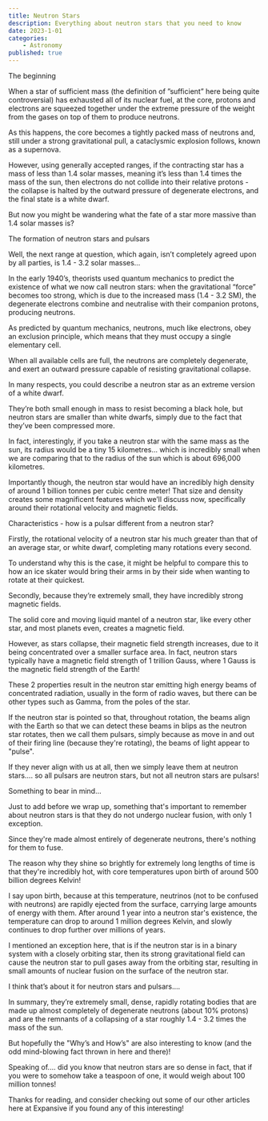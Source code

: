 ```yaml
---
title: Neutron Stars
description: Everything about neutron stars that you need to know
date: 2023-1-01
categories:
    - Astronomy
published: true
---
```



The beginning

When a star of sufficient mass (the definition of ”sufficient” here being quite controversial) has exhausted all of its nuclear fuel, at the core, protons and electrons are squeezed together under the extreme pressure of the weight from the gases on top of them to produce neutrons.  

As this happens, the core becomes a tightly packed mass of neutrons and, still under a strong gravitational pull, a cataclysmic explosion follows, known as a supernova. 

However, using generally accepted ranges, if the contracting star has a mass of less than 1.4 solar masses, meaning it’s less than 1.4 times the mass of the sun, then electrons do not collide into their relative protons - the collapse is halted by the outward pressure of degenerate electrons, and the final state is a white dwarf. 


But now you might be wandering what the fate of a star more massive than 1.4 solar masses is?

The formation of neutron stars and pulsars

Well, the next range at question, which again, isn’t completely agreed upon by all parties, is 1.4 - 3.2 solar masses…

In the early 1940’s, theorists used quantum mechanics to predict the existence of what we now call neutron stars: when the gravitational “force” becomes too strong, which is due to the increased mass (1.4 - 3.2 SM), the degenerate electrons combine and neutralise with their companion protons, producing neutrons. 

As predicted by quantum mechanics, neutrons, much like electrons, obey an exclusion principle, which means that they must occupy a single elementary cell. 

When all available cells are full, the neutrons are completely degenerate, and exert an outward pressure capable of resisting gravitational collapse. 

In many respects, you could describe a neutron star as an extreme version of a white dwarf.

They’re both small enough in mass to resist becoming a black hole, but neutron stars are smaller than white dwarfs, simply due to the fact that they’ve been compressed more. 

In fact, interestingly, if you take a neutron star with the same mass as the sun, its radius would be a tiny 15 kilometres… which is incredibly small when we are comparing that to the radius of the sun which is about 696,000 kilometres.

Importantly though, the neutron star would have an incredibly high density of around 1 billion tonnes per cubic centre meter! That size and density creates some magnificent features which we’ll discuss now, specifically around their rotational velocity and magnetic fields.

Characteristics - how is a pulsar different from a neutron star?

Firstly, the rotational velocity of a neutron star his much greater than that of an average star, or white dwarf, completing many rotations every second. 

To understand why this is the case, it might be helpful to compare this to how an ice skater would bring their arms in by their side when wanting to rotate at their quickest. 

Secondly, because they’re extremely small, they have incredibly strong magnetic fields. 

The solid core and moving liquid mantel of a neutron star, like every other star, and most planets even, creates a magnetic field. 

However, as stars collapse, their magnetic field strength increases, due to it being concentrated over a smaller surface area. In fact, neutron stars typically have a magnetic field strength of 1 trillion Gauss, where 1 Gauss is the magnetic field strength of the Earth!

These 2 properties result in the neutron star emitting high energy beams of concentrated radiation, usually in the form of radio waves, but there can be other types such as Gamma, from the poles of the star. 

If the neutron star is pointed so that, throughout rotation, the beams align with the Earth so that we can detect these beams in blips as the neutron star rotates, then we call them pulsars, simply because as move in and out of their firing line (because they're rotating), the beams of light appear to "pulse". 

If they never align with us at all, then we simply leave them at neutron stars…. so all pulsars are neutron stars, but not all neutron stars are pulsars!








Something to bear in mind...

Just to add before we wrap up, something that's important to remember about neutron stars is that they do not undergo nuclear fusion, with only 1 exception. 

Since they're made almost entirely of degenerate neutrons, there's nothing for them to fuse. 

The reason why they shine so brightly for extremely long lengths of time is that they're incredibly hot, with core temperatures upon birth of around 500 billion degrees Kelvin!

I say upon birth, because at this temperature, neutrinos (not to be confused with neutrons) are rapidly ejected from the surface, carrying large amounts of energy with them. After around 1 year into a neutron star's existence, the temperature can drop to around 1 million degrees Kelvin, and slowly continues to drop further over millions of years.  

I mentioned an exception here, that is if the neutron star is in a binary system with a closely orbiting star, then its strong gravitational field can cause the neutron star to pull gases away from the orbiting star, resulting in small amounts of nuclear fusion on the surface of the neutron star. 

I think that’s about it for neutron stars and pulsars…. 

In summary, they’re extremely small, dense, rapidly rotating bodies that are made up almost completely of degenerate neutrons (about 10% protons) and are the remnants of a collapsing of a star roughly 1.4 - 3.2 times the mass of the sun. 

But hopefully the "Why’s and How’s" are also interesting to know (and the odd mind-blowing fact thrown in here and there)! 

Speaking of.... did you know that neutron stars are so dense in fact, that if you were to somehow take a teaspoon of one, it would weigh about 100 million tonnes!

Thanks for reading, and consider checking out some of our other articles here at Expansive if you found any of this interesting!
